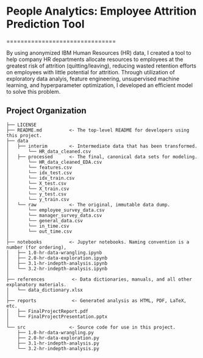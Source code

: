 # People Analytics: Employee Attrition Prediction Tool
===============================

By using anonymized IBM Human Resources (HR) data, I created a tool to help company HR 
departments allocate resources to employees at the greatest risk of attrition (quitting/leaving),
reducing wasted retention efforts on employees with little potential for attrition. 
Through utilization of exploratory data analyis, feature engineering, unsupervised machine learning, 
and hyperparameter optimization, I developed an efficient model to solve this problem.

Project Organization
------------

    ├── LICENSE
    ├── README.md          <- The top-level README for developers using this project.
    ├── data    
    │   ├── interim        <- Intermediate data that has been transformed.
    │       └── HR_data_cleaned.csv 
    │   ├── processed      <- The final, canonical data sets for modeling.
    │       └── HR_data_cleaned_EDA.csv
    │       └── features.csv
    │       └── idx_test.csv
    │       └── idx_train.csv
    │       └── X_test.csv
    │       └── X_train.csv
    │       └── y_test.csv
    │       └── y_train.csv
    │   └── raw            <- The original, immutable data dump.
    │       └── employee_survey_data.csv
    │	    └── manager_survey_data.csv
    │	    └── general_data.csv
    │	    └── in_time.csv
    │	    └── out_time.csv 
    │
    ├── notebooks          <- Jupyter notebooks. Naming convention is a number (for ordering),
    │   ├── 1.0-hr-data-wrangling.ipynb
    │   ├── 2.0-hr-data-exploration.ipynb
    │   ├── 3.1-hr-indepth-analysis.ipynb
    │   └── 3.2-hr-indepth-analysis.ipynb 
    │
    ├── references          <- Data dictionaries, manuals, and all other explanatory materials.
    │   └── data_dictionary.xlsx
    │
    ├── reports             <- Generated analysis as HTML, PDF, LaTeX, etc.
    │   ├── FinalProjectReport.pdf
    │   └── FinalProjectPresentation.pptx                 
    │
    └── src                <- Source code for use in this project.
        ├── 1.0-hr-data-wrangling.py
        ├── 2.0-hr-data-exploration.py
        ├── 3.1-hr-indepth-analysis.py
        └── 3.2-hr-indepth-analysis.py

        

